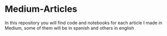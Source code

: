 # Medium-Articles
In this repository you will find code and notebooks for each article I made in Medium, some of them will be in spanish and others in english
